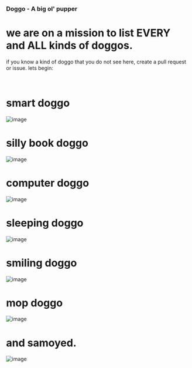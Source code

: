 ### Doggo - A big ol' pupper

# we are on a mission to list EVERY and ALL kinds of doggos. 
if you know a kind of doggo that you do not see here, create a pull request or issue. lets begin:

<br>

# smart doggo 
![image](https://user-images.githubusercontent.com/83192247/127578765-a886f624-0e44-4a83-977d-21ec6443ca43.png)

# silly book doggo 
![image](https://user-images.githubusercontent.com/83192247/127578806-45d0cc30-f934-4760-ad19-75b1b284b0c6.png)

# computer doggo
![image](https://user-images.githubusercontent.com/83192247/127578822-6679e439-afae-4126-9ea4-32eda99d8773.png)

# sleeping doggo 
![image](https://user-images.githubusercontent.com/83192247/127578900-24ace29a-6910-4f0c-a6fd-57703f305a7f.png)

# smiling doggo
![image](https://user-images.githubusercontent.com/83192247/127578929-6149b7d2-410f-4843-aad4-c7b213fcc018.png)

# mop doggo
![image](https://upload.wikimedia.org/wikipedia/commons/3/3d/Komondor_Westminster_Dog_Show_crop.jpg)

# and samoyed.
![image](https://k9gentledental.ca/wp-content/uploads/2018/12/Samoyed-1-e1534278656230.jpg)
